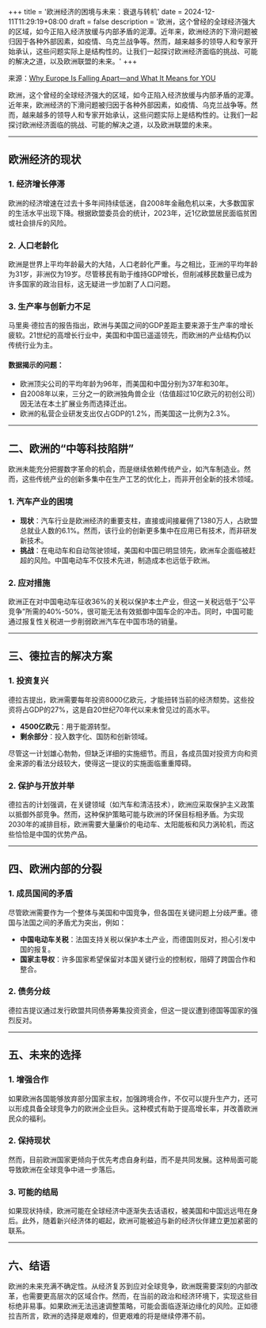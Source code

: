 +++
title = '欧洲经济的困境与未来：衰退与转机'
date = 2024-12-11T11:29:19+08:00
draft = false
description = '欧洲，这个曾经的全球经济强大的区域，如今正陷入经济放缓与内部矛盾的泥潭。近年来，欧洲经济的下滑问题被归因于各种外部因素，如疫情、乌克兰战争等。然而，越来越多的领导人和专家开始承认，这些问题实际上是结构性的。让我们一起探讨欧洲经济面临的挑战、可能的解决之道，以及欧洲联盟的未来。'
+++

来源：[Why Europe Is Falling Apart—and What It Means for YOU](https://www.youtube.com/watch?v=qB2QaYXXoBo)

欧洲，这个曾经的全球经济强大的区域，如今正陷入经济放缓与内部矛盾的泥潭。近年来，欧洲经济的下滑问题被归因于各种外部因素，如疫情、乌克兰战争等。然而，越来越多的领导人和专家开始承认，这些问题实际上是结构性的。让我们一起探讨欧洲经济面临的挑战、可能的解决之道，以及欧洲联盟的未来。

---

## 欧洲经济的现状

### 1. **经济增长停滞**

欧洲的经济增速在过去十多年间持续低迷，自2008年金融危机以来，大多数国家的生活水平出现下降。根据欧盟委员会的统计，2023年，近1亿欧盟居民面临贫困或社会排斥的风险。

### 2. **人口老龄化**

欧洲是世界上平均年龄最大的大陆，人口老龄化严重。与之相比，亚洲的平均年龄为31岁，非洲仅为19岁。尽管移民有助于维持GDP增长，但削减移民数量已成为许多国家的政治目标，这无疑进一步加剧了人口问题。

### 3. **生产率与创新力不足**

马里奥·德拉吉的报告指出，欧洲与美国之间的GDP差距主要来源于生产率的增长疲软。21世纪的高增长行业中，美国和中国已遥遥领先，而欧洲的产业结构仍以传统行业为主。

#### 数据揭示的问题：

- 欧洲顶尖公司的平均年龄为96年，而美国和中国分别为37年和30年。
- 自2008年以来，三分之一的欧洲独角兽企业（估值超过10亿欧元的初创公司）因无法在本土扩展业务而选择迁出。
- 欧洲的私营企业研发支出仅占GDP的1.2%，而美国这一比例为2.3%。

---

## 二、欧洲的“中等科技陷阱”

欧洲未能充分把握数字革命的机会，而是继续依赖传统产业，如汽车制造业。然而，这些传统产业的创新多集中在生产工艺的优化上，而非开创全新的技术领域。

### 1. **汽车产业的困境**
- **现状**：汽车行业是欧洲经济的重要支柱，直接或间接雇佣了1380万人，占欧盟总就业人数的6.1%。然而，该行业的创新更多集中在应用已有技术，而非研发新技术。
- **挑战**：在电动车和自动驾驶领域，美国和中国已明显领先，欧洲车企面临被赶超的风险。中国电动车不仅技术先进，制造成本也远低于欧洲。

### 2. **应对措施**
欧洲正在对中国电动车征收36%的关税以保护本土产业，但这一关税远低于“公平竞争”所需的40%-50%，很可能无法有效抵御中国车企的冲击。同时，中国可能通过报复性关税进一步削弱欧洲汽车在中国市场的销量。

---

## 三、德拉吉的解决方案

### 1. **投资复兴**
德拉吉提出，欧洲需要每年投资8000亿欧元，才能扭转当前的经济颓势。这些投资将占GDP的27%，这是自20世纪70年代以来未曾见过的高水平。

- **4500亿欧元**：用于能源转型。
- **剩余部分**：投入数字化、国防和创新领域。

尽管这一计划雄心勃勃，但缺乏详细的实施细节。而且，各成员国对投资方向和资金来源的看法分歧较大，使得这一提议的实施面临重重障碍。

### 2. **保护与开放并举**
德拉吉的计划强调，在关键领域（如汽车和清洁技术），欧洲应采取保护主义政策以抵御外部竞争。然而，这种保护策略可能与欧洲的环保目标相矛盾。为实现2030年的减排目标，欧洲需要大量廉价的电动车、太阳能板和风力涡轮机，而这些恰恰是中国的优势产品。

---

## 四、欧洲内部的分裂

### 1. **成员国间的矛盾**
尽管欧洲需要作为一个整体与美国和中国竞争，但各国在关键问题上分歧严重。德国与法国之间的矛盾尤为突出，例如：
- **中国电动车关税**：法国支持关税以保护本土产业，而德国则反对，担心引发中国的报复。
- **国家主导权**：许多国家希望保留对本国关键行业的控制权，阻碍了跨国合作和整合。

### 2. **债务分歧**
德拉吉提议通过发行欧盟共同债券筹集投资资金，但这一提议遭到德国等国家的强烈反对。

---

## 五、未来的选择

### 1. **增强合作**
如果欧洲各国能够放弃部分国家主权，加强跨境合作，不仅可以提升生产力，还可以形成具备全球竞争力的欧洲企业巨头。这种模式有助于提高增长率，并改善欧洲民众的福利。

### 2. **保持现状**
然而，目前欧洲国家更倾向于优先考虑自身利益，而不是共同发展。这种局面可能导致欧洲在全球竞争中进一步落后。

### 3. **可能的结局**
如果现状持续，欧洲可能在全球经济中逐渐失去话语权，被美国和中国远远甩在身后。此外，随着新兴经济体的崛起，欧洲可能被迫与新的经济伙伴建立更加紧密的联系。

---

## 六、结语

欧洲的未来充满不确定性。从经济复苏到应对全球竞争，欧洲既需要深刻的内部改革，也需要更高层次的区域合作。然而，在当前的政治和经济环境下，实现这些目标绝非易事。如果欧洲无法迅速调整策略，可能会面临逐渐边缘化的风险。正如德拉吉所言，欧洲的选择是艰难的，但更艰难的将是继续停滞不前。
